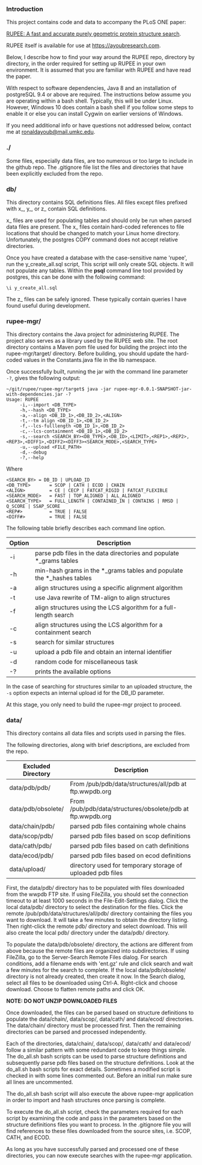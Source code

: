 
### Introduction

This project contains code and data to accompany the PLoS ONE paper:

[RUPEE: A fast and accurate purely geometric protein structure search](https://journals.plos.org/plosone/article?id=10.1371/journal.pone.0213712). 

RUPEE itself is available for use at <https://ayoubresearch.com>.

Below, I describe how to find your way around the RUPEE repo, directory by directory, in the order required for setting up RUPEE in your own environment. 
It is assumed that you are familiar with RUPEE and have read the paper. 

With respect to software dependencies, Java 8 and an installation of postgreSQL 9.4 or above are required.
The instructions below assume you are operating within a bash shell. 
Typically, this will be under Linux. 
However, Windows 10 does contain a bash shell if you follow some steps to enable it or else you can install Cygwin on earlier versions of Windows. 

If you need additional info or have questions not addressed below, contact me at ronaldayoub@mail.umkc.edu.

### ./

Some files, especially data files, are too numerous or too large to include in the github repo. 
The .gitignore file list the files and directories that have been explicitly excluded from the repo. 

### db/

This directory contains SQL definitions files. 
All files except files prefixed with x\_, y\_, or z\_ contain SQL definitions. 

x\_ files are used for populating tables and should only be run when parsed data files are present.
The x\_ files contain hard-coded references to file locations that should be changed to match your Linux home directory.
Unfortunately, the postgres COPY command does not accept relative directories. 

Once you have created a database with the case-sensitive name 'rupee', run the y_create_all.sql script,
This script will only create SQL objects. 
It will not populate any tables.
Within the __psql__ command line tool provided by postgres, this can be done with the following command:

```
\i y_create_all.sql
```

The z\_ files can be safely ignored. 
These typically contain queries I have found useful during development. 

### rupee-mgr/

This directory contains the Java project for administering RUPEE. 
The project also serves as a library used by the RUPEE web site. 
The root directory contains a Maven pom file used for building the project into the rupee-mgr/target/ directory. 
Before building, you should update the hard-coded values in the Constants.java file in the lib namespace. 

Once successfully built, running the jar with the command line parameter ```-?```, gives the following output: 

```
~/git/rupee/rupee-mgr/target$ java -jar rupee-mgr-0.0.1-SNAPSHOT-jar-with-dependencies.jar -?
Usage: RUPEE
     -i,--import <DB_TYPE>
     -h,--hash <DB_TYPE>
     -a,--align <DB_ID_1>,<DB_ID_2>,<ALIGN>
     -t,--tm align <DB_ID_1>,<DB_ID_2>
     -f,--lcs-fulllength <DB_ID_1>,<DB_ID_2>
     -c,--lcs-containment <DB_ID_1>,<DB_ID_2>
     -s,--search <SEARCH_BY><DB_TYPE>,<DB_ID>,<LIMIT>,<REP1>,<REP2>,<REP3>,<DIFF1>,<DIFF2><DIFF3><SEARCH_MODE>,<SEARCH_TYPE>
     -u,--upload <FILE_PATH>
     -d,--debug
     -?,--help
```

Where 

```
<SEARCH_BY> = DB_ID | UPLOAD_ID
<DB_TYPE>       = SCOP | CATH | ECOD | CHAIN
<ALIGN>         = CE | CECP | FATCAT_RIGID | FATCAT_FLEXIBLE
<SEARCH_MODE>   = FAST | TOP_ALIGNED | ALL_ALIGNED
<SEARCH_TYPE>   = FULL_LENGTH | CONTAINED_IN | CONTAINS | RMSD | Q_SCORE | SSAP_SCORE 
<REP#>          = TRUE | FALSE
<DIFF#>         = TRUE | FALSE
```

The following table briefly describes each command line option.

Option | Description
------ | -----------
-i  | parse pdb files in the data directories and populate \*\_grams tables
-h  | min-hash grams in the \*\_grams tables and populate the \*\_hashes tables
-a  | align structures using a specific alignment algorithm
-t  | use Java rewrite of TM-align to align structures 
-f  | align structures using the LCS algorithm for a full-length search
-c  | align structures using the LCS algorithm for a containment search
-s  | search for similar structures 
-u  | upload a pdb file and obtain an internal identifier
-d  | random code for miscellaneous task
-?  | prints the available options

In the case of searching for structures similar to an uploaded structure, the ```-s``` option expects an internal upload id for the DB_ID parameter.

At this stage, you only need to build the rupee-mgr project to proceed. 

### data/

This directory contains all data files and scripts used in parsing the files. 

The following directories, along with brief descriptions, are excluded from the repo. 

Excluded Directory | Description
------------------ | -----------
data/pdb/pdb/      | From /pub/pdb/data/structures/all/pdb at ftp.wwpdb.org
data/pdb/obsolete/ | From /pub/pdb/data/structures/obsolete/pdb at ftp.wwpdb.org
data/chain/pdb/    | parsed pdb files containing whole chains
data/scop/pdb/     | parsed pdb files based on scop definitions
data/cath/pdb/     | parsed pdb files based on cath definitions
data/ecod/pdb/     | parsed pdb files based on ecod definitions
data/upload/       | directory used for temporary storage of uploaded pdb files

First, the data/pdb/ directory has to be populated with files downloaded from the wwpdb FTP site. 
If using FileZilla, you should set the connection timeout to at least 1000 seconds in the File-Edit-Settings dialog. 
Click the local data/pdb/ directory to select the destination for the files. 
Click the remote /pub/pdb/data/structures/all/pdb/ directory containing the files you want to download. 
It will take a few minutes to obtain the directory listing. 
Then right-click the remote pdb/ directory and select download. 
This will also create the local pdb/ directory under the data/pdb/ directory. 

To populate the data/pdb/obsolete/ directory, the actions are different from above because the remote files are organized into subdirectories. 
If using FileZilla, go to the Server-Search Remote Files dialog. 
For search conditions, add a filename ends with 'ent.gz' rule and click search and wait a few minutes for the search to complete. 
If the local data/pdb/obsolete/ directory is not already created, then create it now. 
In the Search dialog, select all files to be downloaded using Ctrl-A. 
Right-click and choose download. 
Choose to flatten remote paths and click OK.

__NOTE: DO NOT UNZIP DOWNLOADED FILES__

Once downloaded, the files can be parsed based on structure definitions to populate the data/chain/, data/scop/, data/cath/ and data/ecod/ directories. 
The data/chain/ directory must be processed first.
Then the remaining directories can be parsed and processed independently. 

Each of the directories, data/chain/, data/scop/, data/cath/ and data/ecod/ follow a similar pattern with some redundant code to keep things simple. 
The do_all.sh bash scripts can be used to parse structure definitions and subsequently parse pdb files based on the structure definitions.
Look at the do_all.sh bash scripts for exact details. 
Sometimes a modified script is checked in with some lines commented out. 
Before an initial run make sure all lines are uncommented. 

The do_all.sh bash script will also execute the above rupee-mgr application in order to import and hash structures once parsing is complete. 

To execute the do_all.sh script, check the parameters required for each script by examining the code and pass in the parameters based on the structure definitions files you want to process. In the .gitignore file you will find references to these files downloaded from the source sites, i.e. SCOP, CATH, and ECOD.  

As long as you have successfully parsed and processed one of these directories, you can now execute searches with the rupee-mgr application.  

